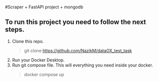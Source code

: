 #Scraper + FastAPI project + mongodb

## To run this project you need to follow the next steps.

1) Clone this repo.
    > git clone https://github.com/NazikM/dataOX_test_task
2) Run your Docker Desktop.
3) Run git compose file. This will everything you need inside your docker.
    >docker compose up

